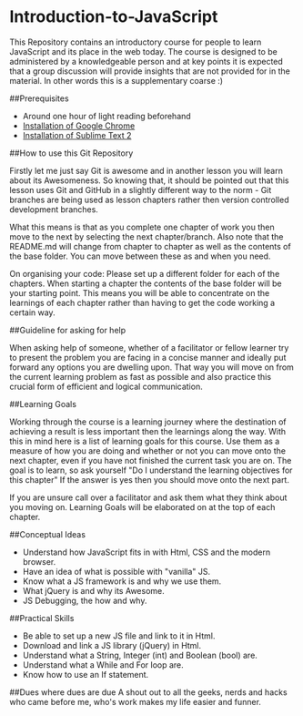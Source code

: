 Introduction-to-JavaScript
==========================

This Repository contains an introductory course for people to learn JavaScript and its place in the web today. The course is designed to be administered by a knowledgeable person and at key points it is expected that a group discussion will provide insights that are not provided for in the material. In other words this is a supplementary coarse :)


##Prerequisites
- Around one hour of light reading beforehand
- <a href="https://support.google.com/chrome/answer/95346?hl=en" target="_blank">Installation of Google Chrome</a>
- <a href="http://www.sublimetext.com/2" target="_blank">Installation of Sublime Text 2</a>

##How to use this Git Repository

Firstly let me just say Git is awesome and in another lesson you will learn about its Awesomeness. So knowing that, it should be pointed out that this lesson uses Git and GitHub in a slightly different way to the norm - Git branches are being used as lesson chapters rather then version controlled development branches.

What this means is that as you complete one chapter of work you then move to the next by selecting the next chapter/branch. Also note that the README.md will change from chapter to chapter as well as the contents of the base folder. You can move between these as and when you need.

On organising your code: Please set up a different folder for each of the chapters. When starting a chapter the contents of the base folder will be your starting point. This means you will be able to concentrate on the learnings of each chapter rather than having to get the code working a certain way.

##Guideline for asking for help

When asking help of someone, whether of a facilitator or fellow learner try to present the problem you are facing in a concise manner and ideally put forward any options you are dwelling upon. That way you will move on from the current learning problem as fast as possible and also practice this crucial form of efficient and logical communication.

##Learning Goals

Working through the course is a learning journey where the destination of achieving a result is less important then the learnings along the way. With this in mind here is a list of learning goals for this course. Use them as a measure of how you are doing and whether or not you can move onto the next chapter, even if you have not finished the current task you are on. The goal is to learn, so ask yourself "Do I understand the learning objectives for this chapter" If the answer is yes then you should move onto the next part. 

If you are unsure call over a facilitator and ask them what they think about you moving on. Learning Goals will be elaborated on at the top of each chapter.

##Conceptual Ideas

 - Understand how JavaScript fits in with Html, CSS and the modern browser.
 - Have an idea of what is possible with "vanilla" JS.
 - Know what a JS framework is and why we use them.
 - What jQuery is and why its Awesome.
 - JS Debugging, the how and why.

##Practical Skills

 - Be able to set up a new JS file and link to it in Html.
 - Download and link a JS library (jQuery) in Html.
 - Understand what a String, Integer (int) and Boolean (bool) are.
 - Understand what a While and For loop are.
 - Know how to use an If statement.

##Dues where dues are due
A shout out to all the geeks, nerds and hacks who came before me, who's work  makes my life easier and funner.
